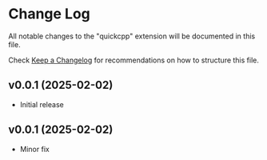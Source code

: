 # Change Log

All notable changes to the "quickcpp" extension will be documented in this file.

Check [Keep a Changelog](http://keepachangelog.com/) for recommendations on how to structure this file.

## v0.0.1 (2025-02-02)

- Initial release

## v0.0.1 (2025-02-02)

- Minor fix